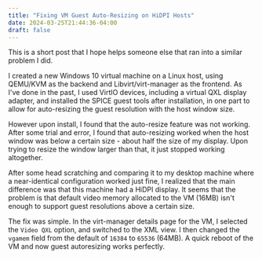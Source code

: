 ```yaml
---
title: "Fixing VM Guest Auto-Resizing on HiDPI Hosts"
date: 2024-03-25T21:44:36-04:00
draft: false
---
```


This is a short post that I hope helps someone else that ran into a similar problem I did.

I created a new Windows 10 virtual machine on a Linux host, using QEMU/KVM as the backend and Libvirt/virt-manager as the frontend. As I've done in the past, I used VirtIO devices, including a virtual QXL display adapter, and installed the SPICE guest tools after installation, in one part to allow for auto-resizing the guest resolution with the host window size.

However upon install, I found that the auto-resize feature was not working. After some trial and error, I found that auto-resizing worked when the host window was below a certain size - about half the size of my display. Upon trying to resize the window larger than that, it just stopped working altogether.

After some head scratching and comparing it to my desktop machine where a near-identical configuration worked just fine, I realized that the main difference was that this machine had a HiDPI display. It seems that the problem is that default video memory allocated to the VM (16MB) isn't enough to support guest resolutions above a certain size.

The fix was simple. In the virt-manager details page for the VM, I selected the `Video QXL` option, and switched to the XML view. I then changed the `vgamem` field from the default of `16384` to `65536` (64MB). A quick reboot of the VM and now guest autoresizing works perfectly.
